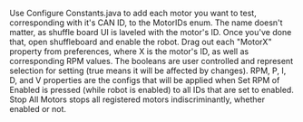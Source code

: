 Use
  Configure Constants.java to add each motor you want to test, corresponding with it's CAN ID, to the MotorIDs enum.  The name doesn't matter, as shuffle board UI is laveled with the motor's ID.  Once you've done that, open shuffleboard and enable the robot.  Drag out each "MotorX" property from preferences, where X is the motor's ID, as well as corresponding RPM values.  The booleans are user controlled and represent selection for setting (true means it will be affected by changes).  RPM, P, I, D, and V properties are the configs that will be applied when Set RPM of Enabled is pressed (while robot is enabled) to all IDs that are set to enabled.  Stop All Motors stops all registered motors indiscriminantly, whether enabled or not.
